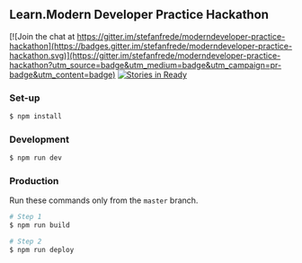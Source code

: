 ## Learn.Modern Developer Practice Hackathon

[![Join the chat at https://gitter.im/stefanfrede/moderndeveloper-practice-hackathon](https://badges.gitter.im/stefanfrede/moderndeveloper-practice-hackathon.svg)](https://gitter.im/stefanfrede/moderndeveloper-practice-hackathon?utm_source=badge&utm_medium=badge&utm_campaign=pr-badge&utm_content=badge)
[![Stories in Ready](https://badge.waffle.io/stefanfrede/moderndeveloper-practice-hackathon.png?label=ready&title=Ready)](https://waffle.io/stefanfrede/moderndeveloper-practice-hackathon)


### Set-up

```bash
$ npm install
```

### Development

```bash
$ npm run dev
```

### Production

Run these commands only from the `master` branch.

```bash
# Step 1
$ npm run build

# Step 2
$ npm run deploy
```


